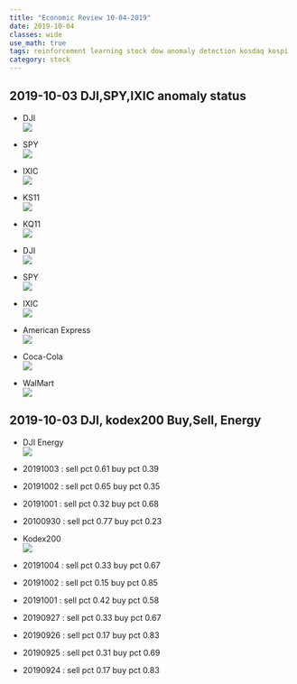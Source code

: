 ```yaml
---
title: "Economic Review 10-04-2019"
date: 2019-10-04
classes: wide
use_math: true
tags: reinforcement learning stock dow anomaly detection kosdaq kospi
category: stock
---
```



## 2019-10-03 DJI,SPY,IXIC anomaly status
- DJI  
![](../../pictures/stock_analysis/20191004_dji.png)  
- SPY  
![](../../pictures/stock_analysis/20191001_spy.png)  
- IXIC  
![](../../pictures/stock_analysis/20191001_ixic.png)  
- KS11  
![](../../pictures/stock_analysis/20191004_ks11.png)  
- KQ11    
![](../../pictures/stock_analysis/20191004_kq11.png)   

- DJI  
![](../../pictures/stock_analysis/20191004_dji_trade.png)  
- SPY  
![](../../pictures/stock_analysis/20191004_spy_trade.png)  
- IXIC  
![](../../pictures/stock_analysis/20191004_ixic_trade.png)  

- American Express  
![](../../pictures/stock_analysis/20191003_axp_trade.png)  
- Coca-Cola  
![](../../pictures/stock_analysis/20191003_ko_trade.png)  
- WalMart  
![](../../pictures/stock_analysis/20191003_wmt_trade.png)  


## 2019-10-03 DJI, kodex200 Buy,Sell, Energy
- DJI Energy  
![](../../pictures/stock_analysis/20191004_dji_energy.png)  
- 20191003 : sell pct 0.61 buy pct 0.39  
- 20191002 : sell pct 0.65 buy pct 0.35
- 20191001 : sell pct 0.32 buy pct 0.68
- 20100930 : sell pct 0.77 buy pct 0.23

- Kodex200  
![](../../pictures/stock_analysis/20191004_kodex200_energy.png)  

- 20191004 : sell pct 0.33 buy pct 0.67
- 20191002 : sell pct 0.15 buy pct 0.85
- 20191001 : sell pct 0.42 buy pct 0.58
- 20190927 : sell pct 0.33 buy pct 0.67
- 20190926 : sell pct 0.17 buy pct 0.83
- 20190925 : sell pct 0.31 buy pct 0.69
- 20190924 : sell pct 0.17 buy pct 0.83
